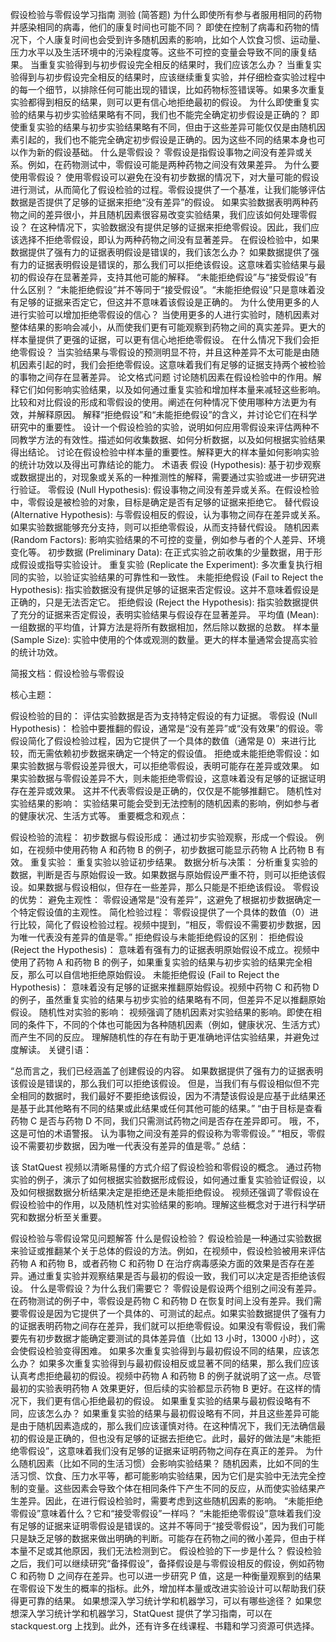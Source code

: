 假设检验与零假设学习指南
测验 (简答题)
为什么即使所有参与者服用相同的药物并感染相同的病毒，他们的康复时间也可能不同？ 即使在控制了病毒和药物的情况下，个人康复时间也会受到许多随机因素的影响，比如个人饮食习惯、运动量、压力水平以及生活环境中的污染程度等。这些不可控的变量会导致不同的康复结果。
当重复实验得到与初步假设完全相反的结果时，我们应该怎么办？ 当重复实验得到与初步假设完全相反的结果时，应该继续重复实验，并仔细检查实验过程中的每一个细节，以排除任何可能出现的错误，比如药物标签错误等。如果多次重复实验都得到相反的结果，则可以更有信心地拒绝最初的假设。
为什么即使重复实验的结果与初步实验结果略有不同，我们也不能完全确定初步假设是正确的？ 即使重复实验的结果与初步实验结果略有不同，但由于这些差异可能仅仅是由随机因素引起的，我们也不能完全确定初步假设是正确的。因为这些不同的结果本身也可以作为新的假设基础。
什么是零假设？ 零假设是指假设事物之间没有差异或关系。例如，在药物测试中，零假设可能是两种药物之间没有效果差异。
为什么要使用零假设？ 使用零假设可以避免在没有初步数据的情况下，对大量可能的假设进行测试，从而简化了假设检验的过程。零假设提供了一个基准，让我们能够评估数据是否提供了足够的证据来拒绝“没有差异”的假设。
如果实验数据表明两种药物之间的差异很小，并且随机因素很容易改变实验结果，我们应该如何处理零假设？ 在这种情况下，实验数据没有提供足够的证据来拒绝零假设。因此，我们应该选择不拒绝零假设，即认为两种药物之间没有显著差异。
在假设检验中，如果数据提供了强有力的证据表明假设是错误的，我们该怎么办？ 如果数据提供了强有力的证据表明假设是错误的，那么我们可以拒绝该假设。这意味着实验结果与最初的假设存在显著差异，支持其他可能的解释。
“未能拒绝假设”与“接受假设”有什么区别？ “未能拒绝假设”并不等同于“接受假设”。“未能拒绝假设”只是意味着没有足够的证据来否定它，但这并不意味着该假设是正确的。
为什么使用更多的人进行实验可以增加拒绝零假设的信心？ 当使用更多的人进行实验时，随机因素对整体结果的影响会减小，从而使我们更有可能观察到药物之间的真实差异。更大的样本量提供了更强的证据，可以更有信心地拒绝零假设。
在什么情况下我们会拒绝零假设？ 当实验结果与零假设的预测明显不符，并且这种差异不太可能是由随机因素引起的时，我们会拒绝零假设。这意味着我们有足够的证据支持两个被检验的事物之间存在显著差异。
论文格式问题
讨论随机因素在假设检验中的作用。解释它们如何影响实验结果，以及如何通过重复实验和增加样本量来减轻这些影响。
比较和对比假设的形成和零假设的使用。阐述在何种情况下使用哪种方法更为有效，并解释原因。
解释“拒绝假设”和“未能拒绝假设”的含义，并讨论它们在科学研究中的重要性。
设计一个假设检验的实验，说明如何应用零假设来评估两种不同教学方法的有效性。描述如何收集数据、如何分析数据，以及如何根据实验结果得出结论。
讨论在假设检验中样本量的重要性。解释更大的样本量如何影响实验的统计功效以及得出可靠结论的能力。
术语表
假设 (Hypothesis): 基于初步观察或数据提出的，对现象或关系的一种推测性的解释，需要通过实验或进一步研究进行验证。
零假设 (Null Hypothesis): 假设事物之间没有差异或关系。在假设检验中，零假设是被检验的对象，目标是确定是否有足够的证据来拒绝它。
替代假设 (Alternative Hypothesis): 与零假设相反的假设，认为事物之间存在差异或关系。如果实验数据能够充分支持，则可以拒绝零假设，从而支持替代假设。
随机因素 (Random Factors): 影响实验结果的不可控的变量，例如参与者的个人差异、环境变化等。
初步数据 (Preliminary Data): 在正式实验之前收集的少量数据，用于形成假设或指导实验设计。
重复实验 (Replicate the Experiment): 多次重复执行相同的实验，以验证实验结果的可靠性和一致性。
未能拒绝假设 (Fail to Reject the Hypothesis): 指实验数据没有提供足够的证据来否定假设。这并不意味着假设是正确的，只是无法否定它。
拒绝假设 (Reject the Hypothesis): 指实验数据提供了充分的证据来否定假设，表明实验结果与假设存在显著差异。
平均值 (Mean): 一组数据的平均值，计算方法是将所有数据相加，然后除以数据的总数。
样本量 (Sample Size): 实验中使用的个体或观测的数量。更大的样本量通常会提高实验的统计功效。

简报文档：假设检验与零假设

核心主题：

假设检验的目的： 评估实验数据是否为支持特定假设的有力证据。
零假设 (Null Hypothesis)： 检验中要推翻的假设，通常是“没有差异”或“没有效果”的假设。零假设简化了假设检验过程，因为它提供了一个具体的数值（通常是 0）来进行比较，而无需依赖初步数据来确定一个特定的假设值。
拒绝或未能拒绝零假设：如果实验数据与零假设差异很大，可以拒绝零假设，表明可能存在差异或效果。
如果实验数据与零假设差异不大，则未能拒绝零假设，这意味着没有足够的证据证明存在差异或效果。 这并不代表零假设是正确的，仅仅是不能够推翻它。
随机性对实验结果的影响： 实验结果可能会受到无法控制的随机因素的影响，例如参与者的健康状况、生活方式等。
重要概念和观点：

假设检验的流程：
初步数据与假设形成： 通过初步实验观察，形成一个假设。 例如，在视频中使用药物 A 和药物 B 的例子，初步数据可能显示药物 A 比药物 B 有效。
重复实验： 重复实验以验证初步结果。
数据分析与决策： 分析重复实验的数据，判断是否与原始假设一致。如果数据与原始假设严重不符，则可以拒绝该假设。如果数据与假设相似，但存在一些差异，那么只能是不拒绝该假设。
零假设的优势：
避免主观性： 零假设通常是“没有差异”，这避免了根据初步数据确定一个特定假设值的主观性。
简化检验过程： 零假设提供了一个具体的数值（0）进行比较，简化了假设检验过程。视频中提到，“相反，零假设不需要初步数据，因为唯一代表没有差异的值是零。”
拒绝假设与未能拒绝假设的区别：
拒绝假设 (Reject the Hypothesis)： 意味着有强有力的证据表明原始假设不成立。视频中使用了药物 A 和药物 B 的例子，如果重复实验的结果与初步实验的结果完全相反，那么可以自信地拒绝原始假设。
未能拒绝假设 (Fail to Reject the Hypothesis)： 意味着没有足够的证据来推翻原始假设。视频中药物 C 和药物 D 的例子，虽然重复实验的结果与初步实验的结果略有不同，但差异不足以推翻原始假设。
随机性对实验的影响：
视频强调了随机因素对实验结果的影响。即使在相同的条件下，不同的个体也可能因为各种随机因素（例如，健康状况、生活方式）而产生不同的反应。
理解随机性的存在有助于更准确地评估实验结果，并避免过度解读。
关键引语：

“总而言之，我们已经涵盖了创建假设的内容。 如果数据提供了强有力的证据表明该假设是错误的，那么我们可以拒绝该假设。 但是，当我们有与假设相似但不完全相同的数据时，我们最好不要拒绝该假设，因为不清楚该假设是应基于此结果还是基于此其他略有不同的结果或此结果或任何其他可能的结果。”
“由于目标是查看药物 C 是否与药物 D 不同，我们只需测试药物之间是否存在差异即可。 哦，不，这是可怕的术语警报。 认为事物之间没有差异的假设称为零零假设。”
“相反，零假设不需要初步数据，因为唯一代表没有差异的值是零。”
总结：

该 StatQuest 视频以清晰易懂的方式介绍了假设检验和零假设的概念。 通过药物实验的例子，演示了如何根据实验数据形成假设，如何通过重复实验验证假设，以及如何根据数据分析结果决定是拒绝还是未能拒绝假设。 视频还强调了零假设在假设检验中的作用，以及随机性对实验结果的影响。理解这些概念对于进行科学研究和数据分析至关重要。

假设检验与零假设常见问题解答
什么是假设检验？
假设检验是一种通过实验数据来验证或推翻某个关于总体的假设的方法。例如，在视频中，假设检验被用来评估药物 A 和药物 B，或者药物 C 和药物 D 在治疗病毒感染方面的效果是否存在差异。通过重复实验并观察结果是否与最初的假设一致，我们可以决定是否拒绝该假设。
什么是零假设？为什么我们需要它？
零假设是假设两个组别之间没有差异。在药物测试的例子中，零假设是药物 C 和药物 D 在恢复时间上没有差异。我们需要零假设是因为它提供了一个具体的、可测试的起点。如果实验数据提供了强有力的证据表明药物之间存在差异，我们就可以拒绝零假设。如果没有零假设，我们需要先有初步数据才能确定要测试的具体差异值（比如 13 小时，13000 小时），这会使假设检验变得困难。
如果多次重复实验得到与最初假设不同的结果，应该怎么办？
如果多次重复实验得到与最初假设相反或显著不同的结果，那么我们应该认真考虑拒绝最初的假设。视频中药物 A 和药物 B 的例子就说明了这一点。尽管最初的实验表明药物 A 效果更好，但后续的实验都显示药物 B 更好。在这样的情况下，我们更有信心拒绝最初的假设。
如果重复实验的结果与最初假设略有不同，应该怎么办？
如果重复实验的结果与最初假设略有不同，并且这些差异可能是由于随机因素造成的，那么我们应该谨慎对待。在这种情况下，我们无法确信最初的假设是正确的，但也没有足够的证据去拒绝它。此时，最好的做法是“未能拒绝零假设”，这意味着我们没有足够的证据来证明药物之间存在真正的差异。
为什么随机因素（比如不同的生活习惯）会影响实验结果？
随机因素，比如不同的生活习惯、饮食、压力水平等，都可能影响实验结果，因为它们是实验中无法完全控制的变量。这些因素会导致个体在相同条件下产生不同的反应，从而使实验结果产生差异。因此，在进行假设检验时，需要考虑到这些随机因素的影响。
“未能拒绝零假设”意味着什么？它和“接受零假设”一样吗？
“未能拒绝零假设”意味着我们没有足够的证据来证明零假设是错误的。这并不等同于“接受零假设”，因为我们可能只是缺乏足够的数据来做出明确的判断。可能存在药物之间的微小差异，但由于样本量不足或其他原因，我们无法检测到它。
假设检验的下一步是什么？
假设检验之后，我们可以继续研究“备择假设”，备择假设是与零假设相反的假设，例如药物 C 和药物 D 之间存在差异。也可以进一步研究 P 值，这是一种衡量观察到的结果在零假设下发生的概率的指标。此外，增加样本量或改进实验设计可以帮助我们获得更可靠的结果。
如果想深入学习统计学和机器学习，可以有哪些途径？
如果您想深入学习统计学和机器学习，StatQuest 提供了学习指南，可以在 stackquest.org 上找到。此外，还有许多在线课程、书籍和学习资源可供选择。